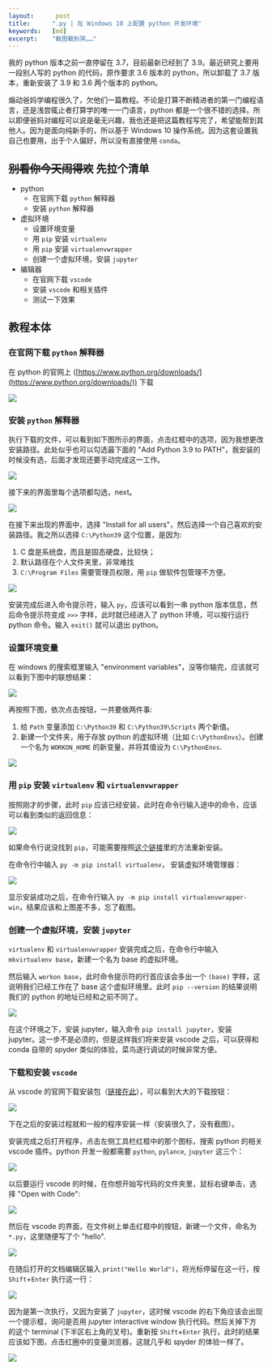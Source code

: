 ```yaml
---
layout:      post
title:      ".py | 在 Windows 10 上配置 python 开发环境"
keywords:   [md]
excerpt:    "截图截到哭……"
---
```


我的 python 版本之前一直停留在 3.7，目前最新已经到了 3.9。最近研究上要用一段别人写的 python 的代码，原作要求 3.6 版本的 python，所以卸载了 3.7 版本，重新安装了 3.9 和 3.6 两个版本的 python。

煽动爸妈学编程很久了，欠他们一篇教程。不论是打算不断精进者的第一门编程语言，还是浅尝辄止者打算学的唯一一门语言，python 都是一个很不错的选择。所以即便爸妈对编程可以说是毫无兴趣，我也还是把这篇教程写完了，希望能帮到其他人。因为是面向纯新手的，所以基于 Windows 10 操作系统。因为这套设置我自己也要用，出于个人偏好，所以没有直接使用 `conda`。

## ~~别看你今天闹得欢~~ 先拉个清单
- python
    - 在官网下载 `python` 解释器
    - 安装 `python` 解释器
- 虚拟环境
    - 设置环境变量
    - 用 `pip` 安装 `virtualenv` 
    - 用 `pip` 安装 `virtualenvwrapper`
    - 创建一个虚拟环境，安装 `jupyter`
- 编辑器
    - 在官网下载 `vscode`
    - 安装 `vscode` 和相关插件
    - 测试一下效果

## 教程本体

### 在官网下载 `python` 解释器

在 python 的官网上 ([https://www.python.org/downloads/](https://www.python.org/downloads/)) 下载

![]({{site.baseurl}}/assets/photos/2021-03-07-python-official-website.png)

### 安装 `python` 解释器

执行下载的文件，可以看到如下图所示的界面，点击红框中的选项，因为我想更改安装路径。此处似乎也可以勾选最下面的 "Add Python 3.9 to PATH"，我安装的时候没有选，后面才发现还要手动完成这一工作。

![]({{site.baseurl}}/assets/photos/2021-03-07-python-install.png)

接下来的界面里每个选项都勾选，next。

![]({{site.baseurl}}/assets/photos/2021-03-07-python-next.png)

在接下来出现的界面中，选择 "Install for all users"，然后选择一个自己喜欢的安装路径。我之所以选择 `C:\Python39` 这个位置，是因为:
1. C 盘是系统盘，而且是固态硬盘，比较快；
2. 默认路径在个人文件夹里，非常难找
3. `C:\Program Files` 需要管理员权限，用 `pip` 做软件包管理不方便。

![]({{site.baseurl}}/assets/photos/2021-03-07-python-install-path.png)

安装完成后进入命令提示符，输入 `py`，应该可以看到一串 python 版本信息，然后命令提示符变成 `>>>` 字样，此时就已经进入了 python 环境，可以按行运行 python 命令。输入 `exit()` 就可以退出 python。

### 设置环境变量

在 windows 的搜索框里输入 "environment variables"，没等你输完，应该就可以看到下图中的联想结果：

![]({{site.baseurl}}/assets/photos/2021-03-07-environment-variable-search.png)

再按照下图，依次点击按钮，一共要做两件事:
1. 给 `Path` 变量添加 `C:\Python39` 和 `C:\Python39\Scripts` 两个新值。
2. 新建一个文件夹，用于存放 python 的虚拟环境（比如 `C:\PythonEnvs`）。创建一个名为 `WORKON_HOME` 的新变量，并将其值设为 `C:\PythonEnvs`.

![]({{site.baseurl}}/assets/photos/2021-03-07-environment-variable-box.png)

### 用 `pip` 安装 `virtualenv` 和 `virtualenvwrapper`

按照刚才的步骤，此时 `pip` 应该已经安装，此时在命令行输入途中的命令，应该可以看到类似的返回信息：

![]({{site.baseurl}}/assets/photos/2021-03-07-pip-check.png)

如果命令行说没找到 `pip`，可能需要按照[这个链接](https://pip.pypa.io/en/stable/installing/#installing-with-get-pip-py)里的方法重新安装。

在命令行中输入 `py -m pip install virtualenv`， 安装虚拟环境管理器：

![]({{site.baseurl}}/assets/photos/2021-03-07-virtualenv-install.png)

显示安装成功之后，在命令行输入 `py -m pip install virtualenvwrapper-win`，结果应该和上图差不多，忘了截图。

### 创建一个虚拟环境，安装 `jupyter`

`virtualenv` 和 `virtualenvwrapper` 安装完成之后，在命令行中输入 `mkvirtualenv base`，新建一个名为 base 的虚拟环境。

然后输入 `workon base`，此时命令提示符的行首应该会多出一个 `(base)` 字样，这说明我们已经工作在了 base 这个虚拟环境里。此时 `pip --version` 的结果说明我们的 python 的地址已经和之前不同了。

![]({{site.baseurl}}/assets/photos/2021-03-07-virtualenvwrapper-check.png)

在这个环境之下，安装 jupyter，输入命令 `pip install jupyter`，安装 jupyter。这一步不是必须的，但是这样我们将来安装 vscode 之后，可以获得和 conda 自带的 spyder 类似的体验，菜鸟逐行调试的时候非常方便。

### 下载和安装 `vscode`

从 vscode 的官网下载安装包（[链接在此](https://code.visualstudio.com/)），可以看到大大的下载按钮：

![]({{site.baseurl}}/assets/photos/2021-03-07-vscode-download.png)

下在之后的安装过程就和一般的程序安装一样（安装很久了，没有截图）。

安装完成之后打开程序，点击左侧工具栏红框中的那个图标，搜索 python 的相关 vscode 插件。python 开发一般都需要 `python`, `pylance`, `jupyter` 这三个：

![]({{site.baseurl}}/assets/photos/2021-03-07-vscode-plugin.png)

以后要运行 vscode 的时候，在你想开始写代码的文件夹里，鼠标右键单击，选择 "Open with Code":

![]({{site.baseurl}}/assets/photos/2021-03-07-vscode-folder-open.png)

然后在 vscode 的界面，在文件树上单击红框中的按钮，新建一个文件，命名为 `*.py`，这里随便写了个 "hello".

![]({{site.baseurl}}/assets/photos/2021-03-07-vscode-new-file.png)

在随后打开的文档编辑区输入 `print("Hello World")`，将光标停留在这一行，按 `Shift`+`Enter` 执行这一行：

![]({{site.baseurl}}/assets/photos/2021-03-07-vscode-run.png)

因为是第一次执行，又因为安装了 `jupyter`，这时候 vscode 的右下角应该会出现一个提示框，询问是否用 jupyter interactive window 执行代码。然后关掉下方的这个 terminal (下半区右上角的叉号)。重新按 `Shift`+`Enter` 执行，此时的结果应该如下图，点击红圈中的变量浏览器，这就几乎和 spyder 的体验一样了。

![]({{site.baseurl}}/assets/photos/2021-03-07-vscode-interactive.png)
